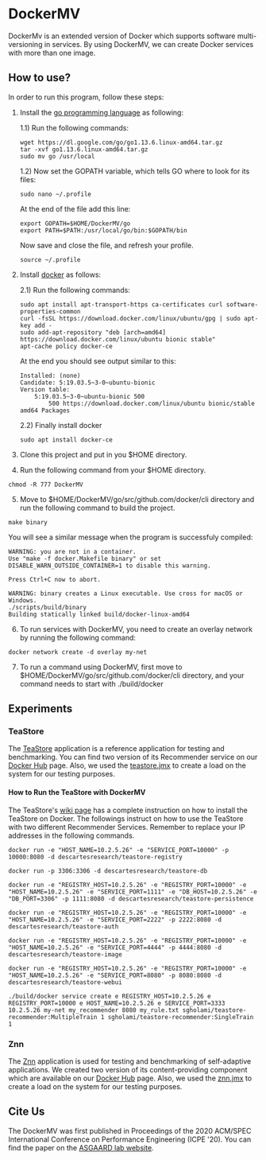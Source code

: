 # DockerMV
DockerMv is an extended version of Docker which supports software multi-versioning in services. By using DockerMV, we can create Docker services with more than one image.

## How to use?
In order to run this program, follow these steps:
1) Install the [go programming language](https://golang.org/dl/) as following:

    1.1) Run the following commands:
    ```
    wget https://dl.google.com/go/go1.13.6.linux-amd64.tar.gz
    tar -xvf go1.13.6.linux-amd64.tar.gz
    sudo mv go /usr/local
    ```
    1.2) Now set the GOPATH variable, which tells GO where to look for its files:
    ```
    sudo nano ~/.profile
    ```
    At the end of the file add this line:
    ```
    export GOPATH=$HOME/DockerMV/go
    export PATH=$PATH:/usr/local/go/bin:$GOPATH/bin
    ```
    Now save and close the file, and refresh your profile.
    ```
    source ~/.profile
    ```

2) Install [docker](https://docs.docker.com/install/linux/docker-ce/ubuntu/) as follows:

    2.1) Run the following commands:
    ```
    sudo apt install apt-transport-https ca-certificates curl software-properties-common
    curl -fsSL https://download.docker.com/linux/ubuntu/gpg | sudo apt-key add -
    sudo add-apt-repository "deb [arch=amd64] https://download.docker.com/linux/ubuntu bionic stable"
    apt-cache policy docker-ce
    ```
    At the end you should see output similar to this:
    ```
    Installed: (none)
    Candidate: 5:19.03.5~3-0~ubuntu-bionic
    Version table:
        5:19.03.5~3-0~ubuntu-bionic 500
            500 https://download.docker.com/linux/ubuntu bionic/stable amd64 Packages
    ```
    2.2) Finally install docker
    ```
    sudo apt install docker-ce
    ```

3) Clone this project and put in you $HOME directory.

4) Run the following command from your $HOME directory.
```
chmod -R 777 DockerMV
```

5) Move to $HOME/DockerMV/go/src/github.com/docker/cli directory and run the following command to build the project.
```
make binary
```
You will see a similar message when the program is successfuly compiled:
```
WARNING: you are not in a container.
Use "make -f docker.Makefile binary" or set
DISABLE_WARN_OUTSIDE_CONTAINER=1 to disable this warning.

Press Ctrl+C now to abort.

WARNING: binary creates a Linux executable. Use cross for macOS or Windows.
./scripts/build/binary
Building statically linked build/docker-linux-amd64
```

6) To run services with DockerMV, you need to create an overlay network by running the following command:
```
docker network create -d overlay my-net
```

7) To run a command using DockerMV, first move to $HOME/DockerMV/go/src/github.com/docker/cli directory, and your command needs to start with ./build/docker

## Experiments

### TeaStore
The [TeaStore](https://github.com/DescartesResearch/TeaStore) application is a reference application for testing and benchmarking. You can find two version of its Recommender service on our [Docker Hub](https://hub.docker.com/u/sgholami) page. Also, we used the [teastore.jmx](teastore.jmx) to create a load on the system for our testing purposes.

#### How to Run the TeaStore with DockerMV
The TeaStore's [wiki page](https://github.com/DescartesResearch/TeaStore/wiki/Getting-Started#run-teastore-containers-using-docker) has a complete instruction on how to install the TeaStore on Docker. The followings instruct on how to use the TeaStore with two different Recommender Services. Remember to replace your IP addresses in the following commands.

```
docker run -e "HOST_NAME=10.2.5.26" -e "SERVICE_PORT=10000" -p 10000:8080 -d descartesresearch/teastore-registry

docker run -p 3306:3306 -d descartesresearch/teastore-db

docker run -e "REGISTRY_HOST=10.2.5.26" -e "REGISTRY_PORT=10000" -e "HOST_NAME=10.2.5.26" -e "SERVICE_PORT=1111" -e "DB_HOST=10.2.5.26" -e "DB_PORT=3306" -p 1111:8080 -d descartesresearch/teastore-persistence

docker run -e "REGISTRY_HOST=10.2.5.26" -e "REGISTRY_PORT=10000" -e "HOST_NAME=10.2.5.26" -e "SERVICE_PORT=2222" -p 2222:8080 -d descartesresearch/teastore-auth

docker run -e "REGISTRY_HOST=10.2.5.26" -e "REGISTRY_PORT=10000" -e "HOST_NAME=10.2.5.26" -e "SERVICE_PORT=4444" -p 4444:8080 -d descartesresearch/teastore-image

docker run -e "REGISTRY_HOST=10.2.5.26" -e "REGISTRY_PORT=10000" -e "HOST_NAME=10.2.5.26" -e "SERVICE_PORT=8080" -p 8080:8080 -d descartesresearch/teastore-webui

./build/docker service create e REGISTRY_HOST=10.2.5.26 e REGISTRY_PORT=10000 e HOST_NAME=10.2.5.26 e SERVICE_PORT=3333 10.2.5.26 my-net my_recommender 8080 my_rule.txt sgholami/teastore-recommender:MultipleTrain 1 sgholami/teastore-recommender:SingleTrain 1

```

### Znn
The [Znn](https://github.com/cmu-able/znn) application is used for testing and benchmarking of self-adaptive applications. We created two version of its content-providing component which are available on our [Docker Hub](https://hub.docker.com/u/alirezagoli) page. Also, we used the [znn.jmx](znn.jmx) to create a load on the system for our testing purposes.

## Cite Us

The DockerMV was first published in Proceedings of the 2020 ACM/SPEC International Conference on Performance Engineering (ICPE '20). You can find the paper on the [ASGAARD lab website](https://www.google.com/url?q=http://asgaard.ece.ualberta.ca/publications/&sa=D&source=hangouts&ust=1579122442788000&usg=AFQjCNFElRVZ9AvFDUP-bTIoO4r5-XdNlg).
